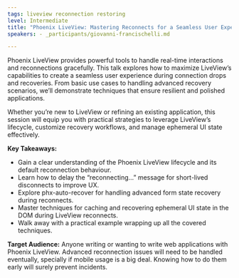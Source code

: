 ```yaml
---
tags: liveview reconnection restoring
level: Intermediate
title: "Phoenix LiveView: Mastering Reconnects for a Seamless User Experience"
speakers: - _participants/giovanni-francischelli.md

---
```

Phoenix LiveView provides powerful tools to handle real-time interactions and reconnections gracefully. This talk explores how to maximize LiveView’s capabilities to create a seamless user experience during connection drops and recoveries. From basic use cases to handling advanced recovery scenarios, we’ll demonstrate techniques that ensure resilient and polished applications.

Whether you’re new to LiveView or refining an existing application, this session will equip you with practical strategies to leverage LiveView’s lifecycle, customize recovery workflows, and manage ephemeral UI state effectively.

**Key Takeaways:**
- Gain a clear understanding of the Phoenix LiveView lifecycle and its default reconnection behaviour.
- Learn how to delay the “reconnecting…” message for short-lived disconnects to improve UX.
- Explore phx-auto-recover for handling advanced form state recovery during reconnects.
- Master techniques for caching and recovering ephemeral UI state in the DOM during LiveView reconnects.
- Walk away with a practical example wrapping up all the covered techniques.

**Target Audience:**
Anyone writing or wanting to write web applications with Phoenix LiveView. Advanced reconnection issues will need to be handled eventually, specially if mobile usage is a big deal. Knowing how to do them early will surely prevent incidents.

